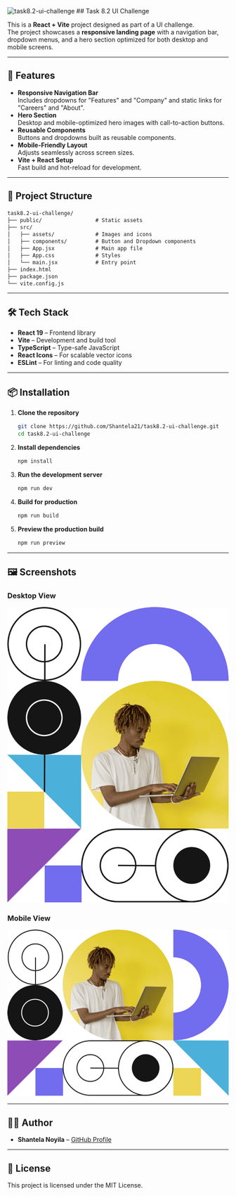 <img src="https://socialify.git.ci/Shantela21/task8.2-ui-challenge/image?language=1&owner=1&name=1&stargazers=1&theme=Light" alt="task8.2-ui-challenge" width="640" height="320" />
## Task 8.2 UI Challenge

This is a **React + Vite** project designed as part of a UI challenge.  
The project showcases a **responsive landing page** with a navigation bar, dropdown menus, and a hero section optimized for both desktop and mobile screens.

---

## 🚀 Features
- **Responsive Navigation Bar**  
  Includes dropdowns for "Features" and "Company" and static links for "Careers" and "About".
- **Hero Section**  
  Desktop and mobile-optimized hero images with call-to-action buttons.
- **Reusable Components**  
  Buttons and dropdowns built as reusable components.
- **Mobile-Friendly Layout**  
  Adjusts seamlessly across screen sizes.
- **Vite + React Setup**  
  Fast build and hot-reload for development.

---

## 📂 Project Structure
```
task8.2-ui-challenge/
├── public/                 # Static assets
├── src/
│   ├── assets/             # Images and icons
│   ├── components/         # Button and Dropdown components
│   ├── App.jsx             # Main app file
│   ├── App.css             # Styles
│   └── main.jsx            # Entry point
├── index.html
├── package.json
└── vite.config.js
```

---

## 🛠️ Tech Stack
- **React 19** – Frontend library
- **Vite** – Development and build tool
- **TypeScript** – Type-safe JavaScript
- **React Icons** – For scalable vector icons
- **ESLint** – For linting and code quality

---

## 📦 Installation

1. **Clone the repository**
   ```bash
   git clone https://github.com/Shantela21/task8.2-ui-challenge.git
   cd task8.2-ui-challenge
   ```

2. **Install dependencies**
   ```bash
   npm install
   ```

3. **Run the development server**
   ```bash
   npm run dev
   ```

4. **Build for production**
   ```bash
   npm run build
   ```

5. **Preview the production build**
   ```bash
   npm run preview
   ```

---

## 🖼️ Screenshots

### Desktop View
![Desktop Screenshot](./src/assets/images/image-hero-desktop.png)

### Mobile View
![Mobile Screenshot](./src/assets/images/image-hero-mobile.png)

---



## 👩‍💻 Author
- **Shantela Noyila** – [GitHub Profile](https://github.com/Shantela21)

---

## 📜 License
This project is licensed under the MIT License.
